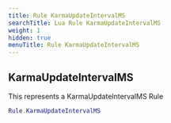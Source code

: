 ```yaml
---
title: Rule KarmaUpdateIntervalMS
searchTitle: Lua Rule KarmaUpdateIntervalMS
weight: 1
hidden: true
menuTitle: Rule KarmaUpdateIntervalMS
---
```

## KarmaUpdateIntervalMS

This represents a KarmaUpdateIntervalMS Rule
```lua
Rule.KarmaUpdateIntervalMS
```
